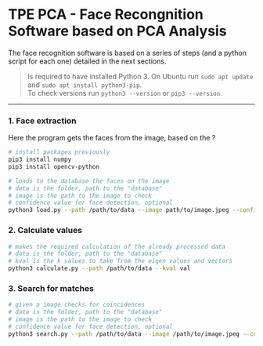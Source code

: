 # TPE PCA - Face Recongnition Software based on PCA Analysis

The face recognition software is based on a series of steps (and a python script for each one) detailed in the next sections.

> Is required to have installed Python 3. On Ubuntu run `sudo apt update` and `sudo apt install python3-pip`.  
To check versions run `python3 --version` or `pip3 --version`.

---

### 1. Face extraction
Here the program gets the faces from the image, based on the ?
```bash
# install packages previously
pip3 install numpy
pip3 install opencv-python
```

```bash
# loads to the database the faces on the image
# data is the folder, path to the "database"
# image is the path to the image to check
# confidence value for face detection, optional
python3 load.py --path /path/to/data --image path/to/image.jpeg --confidence 0.2
```


### 2. Calculate values
```bash
# makes the required calculation of the already processed data
# data is the folder, path to the "database"
# kval is the k values to take from the eigen values and vectors
python3 calculate.py --path /path/to/data --kval val
```

### 3. Search for matches
```bash
# given a image checks for coincidences
# data is the folder, path to the "database"
# image is the path to the image to check
# confidence value for face detection, optional
python3 search.py --path /path/to/data --image /path/to/image.jpeg --confidence val
```

